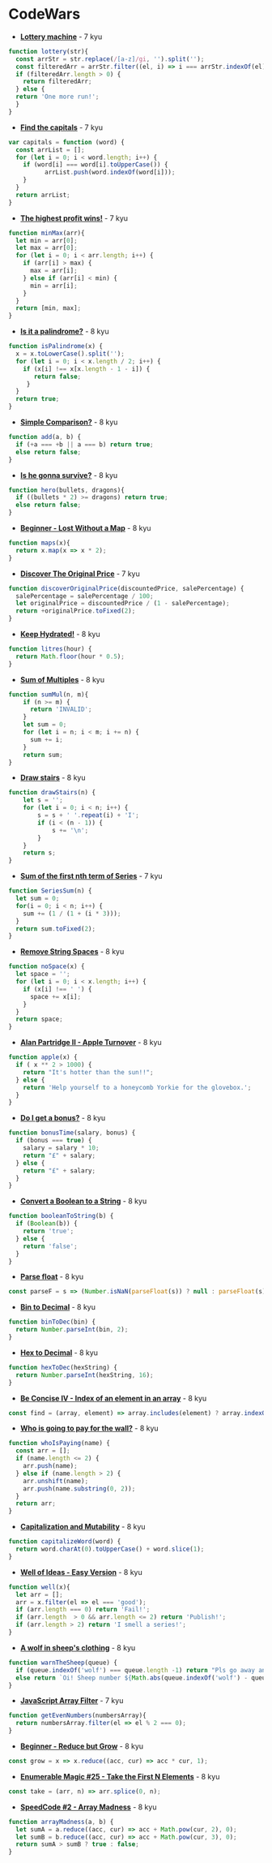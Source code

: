 # CodeWars
* __[Lottery machine](https://www.codewars.com/kata/lottery-machine/train/javascript/)__ - 7 kyu
```javascript
function lottery(str){
  const arrStr = str.replace(/[a-z]/gi, '').split('');
  const filteredArr = arrStr.filter((el, i) => i === arrStr.indexOf(el)).join('');
  if (filteredArr.length > 0) {
    return filteredArr;
  } else {
  return 'One more run!';
  }
}
```
* __[Find the capitals](https://www.codewars.com/kata/find-the-capitals-1/train/javascript/)__ - 7 kyu
```javascript
var capitals = function (word) {
  const arrList = [];
  for (let i = 0; i < word.length; i++) {
    if (word[i] === word[i].toUpperCase()) {
          arrList.push(word.indexOf(word[i]));
    }
  }
  return arrList;
}
```
* __[The highest profit wins!](https://www.codewars.com/kata/the-highest-profit-wins/train/javascript/)__ - 7 kyu
```javascript
function minMax(arr){
  let min = arr[0];
  let max = arr[0];
  for (let i = 0; i < arr.length; i++) {
    if (arr[i] > max) {
      max = arr[i];
    } else if (arr[i] < min) {
      min = arr[i];
    }
  }
  return [min, max];
}
```
* __[Is it a palindrome?](https://www.codewars.com/kata/is-it-a-palindrome/train/javascript/)__ - 8 kyu
```javascript
function isPalindrome(x) {
  x = x.toLowerCase().split('');
  for (let i = 0; i < x.length / 2; i++) {
    if (x[i] !== x[x.length - 1 - i]) {
       return false;
     }
  }
  return true;
}
```
* __[Simple Comparison?](https://www.codewars.com/kata/simple-comparison/train/javascript/)__ - 8 kyu
```javascript
function add(a, b) {
  if (+a === +b || a === b) return true;
  else return false;
}
```
* __[Is he gonna survive?](https://www.codewars.com/kata/is-he-gonna-survive/train/javascript/)__ - 8 kyu
```javascript
function hero(bullets, dragons){
  if ((bullets * 2) >= dragons) return true;
  else return false;
}
```
* __[Beginner - Lost Without a Map](https://www.codewars.com/kata/beginner-lost-without-a-map/train/javascript/)__ - 8 kyu
```javascript
function maps(x){
  return x.map(x => x * 2);
}
```
* __[Discover The Original Price](https://www.codewars.com/kata/discover-the-original-price/train/javascript/)__ - 7 kyu
```javascript
function discoverOriginalPrice(discountedPrice, salePercentage) {
  salePercentage = salePercentage / 100;
  let originalPrice = discountedPrice / (1 - salePercentage);
  return +originalPrice.toFixed(2);
}
```
* __[Keep Hydrated!](https://www.codewars.com/kata/keep-hydrated-1/train/javascript/)__ - 8 kyu
```javascript
function litres(hour) {
  return Math.floor(hour * 0.5);
}
```
* __[Sum of Multiples](https://www.codewars.com/kata/sum-of-multiples/train/javascript/)__ - 8 kyu
```javascript
function sumMul(n, m){
    if (n >= m) {
      return 'INVALID';
    }
    let sum = 0;
    for (let i = n; i < m; i += n) {
      sum += i;
    }
    return sum;
}
```
* __[Draw stairs](https://www.codewars.com/kata/draw-stairs/train/javascript/)__ - 8 kyu
```javascript
function drawStairs(n) {
    let s = '';
    for (let i = 0; i < n; i++) {
        s = s + ' '.repeat(i) + 'I';
        if (i < (n - 1)) {
            s += '\n';
        }
    }
    return s;
}
```
* __[Sum of the first nth term of Series](https://www.codewars.com/kata/sum-of-the-first-nth-term-of-series/train/javascript/)__ - 7 kyu
```javascript
function SeriesSum(n) {
  let sum = 0;
  for(i = 0; i < n; i++) {
    sum += (1 / (1 + (i * 3)));
  }
  return sum.toFixed(2);
}
```
* __[Remove String Spaces](https://www.codewars.com/kata/remove-string-spaces/train/javascript/)__ - 8 kyu
```javascript
function noSpace(x) {
  let space = '';
  for (let i = 0; i < x.length; i++) {
    if (x[i] !== ' ') {
      space += x[i];
    }
  }
  return space;
}
```
* __[Alan Partridge II - Apple Turnover](https://www.codewars.com/kata/alan-partridge-ii-apple-turnover/train/javascript/)__ - 8 kyu
```javascript
function apple(x) {
  if ( x ** 2 > 1000) {
    return "It's hotter than the sun!!";
  } else {
    return 'Help yourself to a honeycomb Yorkie for the glovebox.';
  }
}
```
* __[Do I get a bonus?](https://www.codewars.com/kata/do-i-get-a-bonus/train/javascript/)__ - 8 kyu
```javascript
function bonusTime(salary, bonus) {
  if (bonus === true) {
    salary = salary * 10;
    return "£" + salary;
  } else {
    return "£" + salary;
  }
}
```
* __[Convert a Boolean to a String](https://www.codewars.com/kata/convert-a-boolean-to-a-string/train/javascript/)__ - 8 kyu
```javascript
function booleanToString(b) {
  if (Boolean(b)) {
    return 'true';
  } else {
    return 'false';
  }
}
```
* __[Parse float](https://www.codewars.com/kata/parse-float/train/javascript/)__ - 8 kyu
```javascript
const parseF = s => (Number.isNaN(parseFloat(s)) ? null : parseFloat(s));
```
* __[Bin to Decimal](https://www.codewars.com/kata/bin-to-decimal/train/javascript/)__ - 8 kyu
```javascript
function binToDec(bin) {
  return Number.parseInt(bin, 2);
}
```
* __[Hex to Decimal](https://www.codewars.com/kata/hex-to-decimal/train/javascript/)__ - 8 kyu
```javascript
function hexToDec(hexString) {
  return Number.parseInt(hexString, 16);
}
```
* __[Be Concise IV - Index of an element in an array](https://www.codewars.com/kata/be-concise-iv-index-of-an-element-in-an-array/train/javascript/)__ - 8 kyu
```javascript
const find = (array, element) => array.includes(element) ? array.indexOf(element): 'Not found';
```
* __[Who is going to pay for the wall?](https://www.codewars.com/kata/who-is-going-to-pay-for-the-wall/train/javascript/)__ - 8 kyu
```javascript
function whoIsPaying(name) {
  const arr = [];
  if (name.length <= 2) {
    arr.push(name);
  } else if (name.length > 2) {
    arr.unshift(name);
    arr.push(name.substring(0, 2));
  }
  return arr;
}
```
* __[Capitalization and Mutability](https://www.codewars.com/kata/capitalization-and-mutability/train/javascript/)__ - 8 kyu
```javascript
function capitalizeWord(word) {
  return word.charAt(0).toUpperCase() + word.slice(1);
}
```
* __[Well of Ideas - Easy Version](https://www.codewars.com/kata/well-of-ideas-easy-version/train/javascript/)__ - 8 kyu
```javascript
function well(x){
  let arr = [];
  arr = x.filter(el => el === 'good');
  if (arr.length === 0) return 'Fail!';
  if (arr.length  > 0 && arr.length <= 2) return 'Publish!';
  if (arr.length > 2) return 'I smell a series!';
}
```
* __[A wolf in sheep's clothing](https://www.codewars.com/kata/a-wolf-in-sheeps-clothing/train/javascript/)__ - 8 kyu
```javascript
function warnTheSheep(queue) {
  if (queue.indexOf('wolf') === queue.length -1) return "Pls go away and stop eating my sheep";
  else return `Oi! Sheep number ${Math.abs(queue.indexOf('wolf') - queue.length + 1 )}! You are about to be eaten by a wolf!`
}
```
* __[JavaScript Array Filter](https://www.codewars.com/kata/javascript-array-filter/train/javascript/)__ - 7 kyu
```javascript
function getEvenNumbers(numbersArray){
  return numbersArray.filter(el => el % 2 === 0);
}
```
* __[Beginner - Reduce but Grow](https://www.codewars.com/kata/beginner-reduce-but-grow/train/javascript/)__ - 8 kyu
```javascript
const grow = x => x.reduce((acc, cur) => acc * cur, 1);
```
* __[Enumerable Magic #25 - Take the First N Elements](https://www.codewars.com/kata/enumerable-magic-number-25-take-the-first-n-elements/train/javascript/)__ - 8 kyu
```javascript
const take = (arr, n) => arr.splice(0, n);
```
* __[SpeedCode #2 - Array Madness](https://www.codewars.com/kata/speedcode-number-2-array-madness/train/javascript/)__ - 8 kyu
```javascript
function arrayMadness(a, b) {
  let sumA = a.reduce((acc, cur) => acc + Math.pow(cur, 2), 0);
  let sumB = b.reduce((acc, cur) => acc + Math.pow(cur, 3), 0);
  return sumA > sumB ? true : false;
}
```
